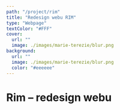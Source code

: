 ```yaml
---
path: "/project/rim"
title: "Redesign webu RIM"
type: "Webpage"
textColor: "#FFF"
cover:
  url: ""
  image: ./images/marie-terezie/blur.png
background:
  url: ""
  image: ./images/marie-terezie/blur.png
  color: "#eeeeee"
---
```


# Rim – redesign webu
